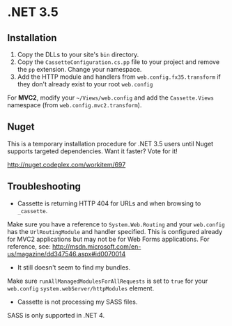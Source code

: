 .NET 3.5
========

## Installation ##

1. Copy the DLLs to your site's `bin` directory.
2. Copy the `CassetteConfiguration.cs.pp` file to your project and remove the `pp` extension. Change your namespace.
3. Add the HTTP module and handlers from `web.config.fx35.transform` if they don't already exist to your root `web.config`

For **MVC2**, modify your `~/Views/web.config` and add the `Cassette.Views` namespace (from `web.config.mvc2.transform`).

## Nuget ##

This is a temporary installation procedure for .NET 3.5 users until Nuget supports targeted dependencies. Want it faster? Vote for it! 

http://nuget.codeplex.com/workitem/697

## Troubleshooting ##

* Cassette is returning HTTP 404 for URLs and when browsing to `_cassette`.

Make sure you have a reference to `System.Web.Routing` and your `web.config` has the `UrlRoutingModule` and handler specified. This is configured already for MVC2 applications but may not be for Web Forms applications. For reference, see: http://msdn.microsoft.com/en-us/magazine/dd347546.aspx#id0070014

* It still doesn't seem to find my bundles.

Make sure `runAllManagedModulesForAllRequests` is set to `true` for your `web.config` `system.webServer/httpModules` element.

* Cassette is not processing my SASS files.

SASS is only supported in .NET 4.